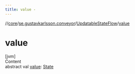 ```yaml
---
title: value -
---
```

//[core](../../index.md)/[se.gustavkarlsson.conveyor](../index.md)/[UpdatableStateFlow](index.md)/[value](value.md)



# value  
[jvm]  
Content  
abstract val [value](value.md): [State](index.md)  



